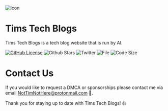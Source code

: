 ![Icon](https://user-images.githubusercontent.com/102999216/222619294-b7810e59-dcbc-4cd9-afca-1508e81aa50a.png)

# Tims Tech Blogs

Tims Tech Blogs is a tech blog website that is run by AI.  

[![GitHub License](https://img.shields.io/github/license/TimNotHere/timnothere.github.io)](LICENSE) ![Github Stars](https://img.shields.io/github/stars/TimNotHere/timnothere.github.io?style=social) ![Twitter](https://img.shields.io/twitter/follow/NotTimNotHere?style=social) ![File](https://img.shields.io/github/directory-file-count/TimNotHere/Tims-Clicker-Game) ![Code Size](https://img.shields.io/github/languages/code-size/timnothere/timnothere.github.io)

# Contact Us

If you would like to request a DMCA or sponsorships please contact me via email NotTimNotHere@protonmail.com 📧.

Thank you for staying up to date with Tims Tech Blogs! 👍
